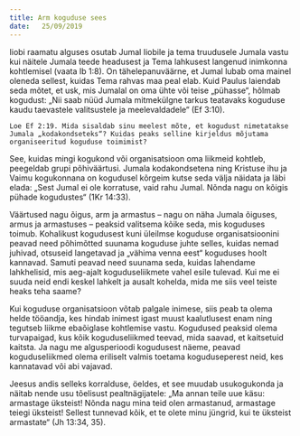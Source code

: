 ```yaml
---
title: Arm koguduse sees
date:   25/09/2019
---
```


Iiobi raamatu alguses osutab Jumal Iiobile ja tema truudusele Jumala vastu kui näitele Jumala teede headusest ja Tema lahkusest langenud inimkonna kohtlemisel (vaata Ib 1:8). On tähelepanuväärne, et Jumal lubab oma mainel oleneda sellest, kuidas Tema rahvas maa peal elab. Kuid Paulus laiendab seda mõtet, et usk, mis Jumalal on oma ühte või teise „pühasse“, hõlmab kogudust: „Nii saab nüüd Jumala mitmekülgne tarkus teatavaks koguduse kaudu taevastele valitsustele ja meelevaldadele“ (Ef 3:10).

`Loe Ef 2:19. Mida sisaldab sinu meelest mõte, et kogudust nimetatakse Jumala „kodakondseteks“? Kuidas peaks selline kirjeldus mõjutama organiseeritud koguduse toimimist?`

See, kuidas mingi kogukond või organisatsioon oma liikmeid kohtleb, peegeldab grupi põhiväärtusi. Jumala kodakondsetena ning Kristuse ihu ja Vaimu kogukonnana on kogudusel kõrgeim kutse seda välja näidata ja läbi elada: „Sest Jumal ei ole korratuse, vaid rahu Jumal. Nõnda nagu on kõigis pühade kogudustes“ (1Kr 14:33).

Väärtused nagu õigus, arm ja armastus – nagu on näha Jumala õiguses, armus ja armastuses – peaksid valitsema kõike seda, mis koguduses toimub. Kohalikust kogudusest kuni üleilmse koguduse organisatsioonini peavad need põhimõtted suunama koguduse juhte selles, kuidas nemad juhivad, otsuseid langetavad ja „vähima venna eest“ koguduses hoolt kannavad. Samuti peavad need suunama seda, kuidas lahendame lahkhelisid, mis aeg-ajalt koguduseliikmete vahel esile tulevad. Kui me ei suuda neid endi keskel lahkelt ja ausalt kohelda, mida me siis veel teiste heaks teha saame?

Kui koguduse organisatsioon võtab palgale inimese, siis peab ta olema helde tööandja, kes hindab inimest igast muust kaalutlusest enam ning tegutseb liikme ebaõiglase kohtlemise vastu. Kogudused peaksid olema turvapaigad, kus kõik koguduseliikmed teevad, mida saavad, et kaitsetuid kaitsta. Ja nagu me algusperioodi kogudusest näeme, peavad koguduseliikmed olema eriliselt valmis toetama koguduseperest neid, kes kannatavad või abi vajavad.

Jeesus andis selleks korralduse, öeldes, et see muudab usukogukonda ja näitab nende usu tõelisust pealtnägijatele: „Ma annan teile uue käsu: armastage üksteist! Nõnda nagu mina teid olen armastanud, armastage teiegi üksteist! Sellest tunnevad kõik, et te olete minu jüngrid, kui te üksteist armastate“ (Jh 13:34, 35).